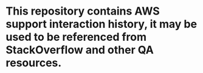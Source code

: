 # This repository contains AWS support interaction history, it may be used to be referenced from StackOverflow and other QA resources.
